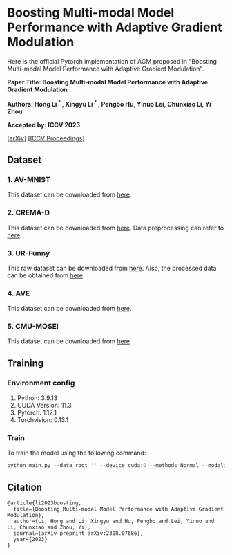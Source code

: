 # Boosting Multi-modal Model Performance with Adaptive Gradient Modulation
Here is the official Pytorch implementation of AGM proposed in "Boosting Multi-modal Model Performance with Adaptive Gradient Modulation".

**Paper Title: Boosting Multi-modal Model Performance with Adaptive Gradient Modulation**

**Authors: Hong Li<sup> * </sup>, Xingyu Li<sup> * </sup>, Pengbo Hu, Yinuo Lei, Chunxiao Li, Yi Zhou**

**Accepted by: ICCV 2023**

[[arXiv](https://arxiv.org/abs/2308.07686)] [[ICCV Proceedings](https://openaccess.thecvf.com/content/ICCV2023/html/Li_Boosting_Multi-modal_Model_Performance_with_Adaptive_Gradient_Modulation_ICCV_2023_paper.html)]

## Dataset
### 1. AV-MNIST

This dataset can be downloaded from [here](https://drive.google.com/file/d/1KvKynJJca5tDtI5Mmp6CoRh9pQywH8Xp/view?usp=sharing).

### 2. CREMA-D

This dataset can be downloaded from [here](https://github.com/CheyneyComputerScience/CREMA-D). Data preprocessing can refer to [here](https://github.com/GeWu-Lab/OGM-GE_CVPR2022/tree/main/data/CREMAD).

### 3. UR-Funny

This raw dataset can be downloaded from [here](https://github.com/ROC-HCI/UR-FUNNY). Also, the processed data can be obtained from [here](https://github.com/ROC-HCI/UR-FUNNY).

### 4. AVE
This dataset can be downloaded from [here](https://sites.google.com/view/audiovisualresearch).

### 5. CMU-MOSEI

This dataset can be downloaded from [here](https://drive.google.com/file/d/1tcVYIMcZdlDzGuJvnMtbMchKIK9ulW1P/view?usp=sharing).

## Training

### Environment config
1. Python: 3.9.13
2. CUDA Version: 11.3
3. Pytorch: 1.12.1
4. Torchvision: 0.13.1
### Train
To train the model using the following command:
```python 
python main.py --data_root '' --device cuda:0 --methods Normal --modality Multimodal --fusion_type late_fusion --random_seed 999 --expt_dir checkpoint --expt_name test --batch_size 64 --EPOCHS 100 --learning_rate 0.0001 --dataset AV-MNIST --alpha 2.5 --SHAPE_contribution False
```

## Citation
```
@article{li2023boosting,
  title={Boosting Multi-modal Model Performance with Adaptive Gradient Modulation},
  author={Li, Hong and Li, Xingyu and Hu, Pengbo and Lei, Yinuo and Li, Chunxiao and Zhou, Yi},
  journal={arXiv preprint arXiv:2308.07686},
  year={2023}
}
```
